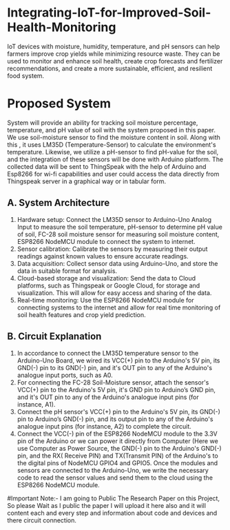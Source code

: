# Integrating-IoT-for-Improved-Soil-Health-Monitoring
IoT devices with moisture, humidity, temperature, and pH sensors can help farmers improve crop yields while minimizing resource waste. They can be used to monitor and enhance soil health, create crop forecasts and fertilizer recommendations, and create a more sustainable, efficient, and resilient food system.

# Proposed System
System will provide an ability for tracking soil moisture percentage, temperature, and pH value of soil with the system proposed in this paper. We use soil-moisture sensor to find the moisture content in soil. Along with this , it uses LM35D (Temperature-Sensor) to calculate the environment's temperature. Likewise, we utilize a pH-sensor to find pH-value for the soil, and the integration of these sensors will be done with Arduino platform. The collected data will be sent to ThingSpeak with the help of Arduino and Esp8266 for wi-fi capabilities and user could access the data directly from Thingspeak server in a graphical way or in tabular form.

## A. System Architecture
1. Hardware setup: Connect the LM35D sensor to Arduino-Uno Analog Input to measure the soil temperature, pH-sensor to determine pH value of soil, FC-28 soil moisture sensor for measuring soil moisture content, ESP8266 NodeMCU module to connect the system to internet.
2. Sensor calibration: Calibrate the sensors by measuring their output readings against known values to ensure accurate readings.
3. Data acquisition: Collect sensor data using Arduino-Uno, and store the data in suitable format for analysis.
4. Cloud-based storage and visualization: Send the data to Cloud platforms, such as Thingspeak or Google Cloud, for storage and visualization. This will allow for easy access and sharing of the data.
5. Real-time monitoring: Use the ESP8266 NodeMCU module for connecting systems to the 
internet and allow for real time monitoring of soil health features and crop yield prediction.

## B. Circuit Explanation
1. In accordance to connect the LM35D temperature sensor to the Arduino-Uno Board, we wired its VCC(+) pin to the Arduino's 5V pin, its GND(-) pin to its GND(-) pin, and it's OUT pin to any of the Arduino's analogue input ports, such as A0.
2. For connecting the FC-28 Soil-Moisture sensor, attach the sensor's VCC(+) pin to the Arduino's 5V pin, it's GND pin to Arduino’s GND pin, and it's OUT pin to any of the Arduino's analogue input pins (for instance, A1).
3. Connect the pH sensor's VCC(+) pin to the Arduino's 5V pin, its GND(-) pin to Arduino’s GND(-) pin, and its output pin to any of the Arduino's analogue input pins (for instance, A2) to complete the circuit.
4. Connect the VCC(-) pin of the ESP8266 NodeMCU module to the 3.3V pin of the Arduino or we can power it directly from Computer (Here we use Computer as Power Source, the GND(-) pin to the Arduino's GND(-) pin, and the RX( Receive PIN) and TX(Transmit PIN) of the Arduino's to the digital pins of NodeMCU GPIO4 and GPIO5.
Once the modules and sensors are connected to the Arduino-Uno, we write the necessary code to 
read the sensor values and send them to the cloud using the ESP8266 NodeMCU module.

#Important Note:- I am going to Public The Research Paper on this Project, So please Wait as I public the paper I will upload it here also and it will content each and every step and information about code and devices and there circuit connection.
